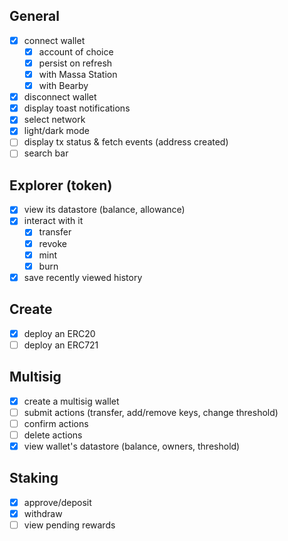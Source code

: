 ## General

- [x] connect wallet
  - [x] account of choice
  - [x] persist on refresh
  - [x] with Massa Station
  - [x] with Bearby
- [x] disconnect wallet
- [x] display toast notifications
- [x] select network
- [x] light/dark mode
- [ ] display tx status & fetch events (address created)
- [ ] search bar

## Explorer (token)

- [x] view its datastore (balance, allowance)
- [x] interact with it
  - [x] transfer
  - [x] revoke
  - [x] mint
  - [x] burn
- [x] save recently viewed history

## Create

- [x] deploy an ERC20
- [ ] deploy an ERC721

## Multisig

- [x] create a multisig wallet
- [ ] submit actions (transfer, add/remove keys, change threshold)
- [ ] confirm actions
- [ ] delete actions
- [x] view wallet's datastore (balance, owners, threshold)

## Staking

- [x] approve/deposit
- [x] withdraw
- [ ] view pending rewards
